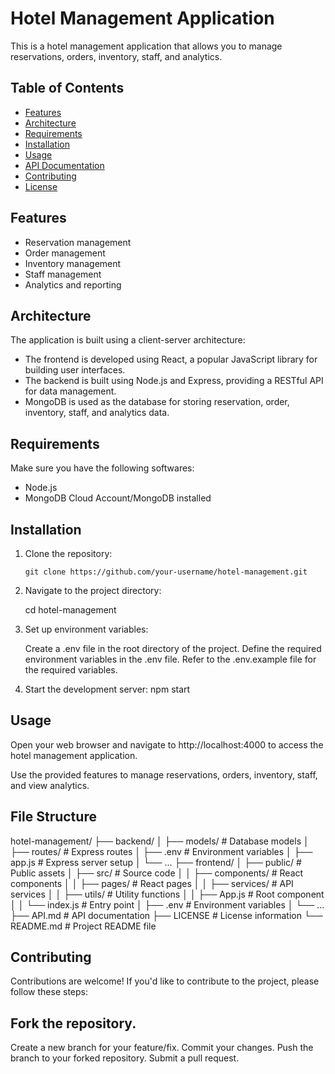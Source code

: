# Hotel Management Application

This is a hotel management application that allows you to manage reservations, orders, inventory, staff, and analytics.

## Table of Contents

- [Features](#features)
- [Architecture](#architecture)
- [Requirements](#requirements)
- [Installation](#installation)
- [Usage](#usage)
- [API Documentation](#api-documentation)
- [Contributing](#contributing)
- [License](#license)

## Features

- Reservation management
- Order management
- Inventory management
- Staff management
- Analytics and reporting

## Architecture

The application is built using a client-server architecture:

- The frontend is developed using React, a popular JavaScript library for building user interfaces.
- The backend is built using Node.js and Express, providing a RESTful API for data management.
- MongoDB is used as the database for storing reservation, order, inventory, staff, and analytics data.

## Requirements

Make sure you have the following softwares:

- Node.js
- MongoDB Cloud Account/MongoDB installed

## Installation

1. Clone the repository:

   ```shell
   git clone https://github.com/your-username/hotel-management.git

2. Navigate to the project directory:

    cd hotel-management
3. Set up environment variables:

    Create a .env file in the root directory of the project.
    Define the required environment variables in the .env file. Refer to the .env.example file for the required variables.

4. Start the development server:
    npm start

## Usage

Open your web browser and navigate to http://localhost:4000 to access the hotel management application.

Use the provided features to manage reservations, orders, inventory, staff, and view analytics.

## File Structure

hotel-management/
├── backend/
│   ├── models/         # Database models
│   ├── routes/         # Express routes
│   ├── .env            # Environment variables
│   ├── app.js          # Express server setup
│   └── ...
├── frontend/
│   ├── public/         # Public assets
│   ├── src/            # Source code
│   │   ├── components/ # React components
│   │   ├── pages/      # React pages
│   │   ├── services/   # API services
│   │   ├── utils/      # Utility functions
│   │   ├── App.js      # Root component
│   │   └── index.js    # Entry point
│   ├── .env            # Environment variables
│   └── ...
├── API.md              # API documentation
├── LICENSE             # License information
└── README.md           # Project README file


## Contributing

Contributions are welcome! If you'd like to contribute to the project, please follow these steps:

## Fork the repository.

Create a new branch for your feature/fix.
Commit your changes.
Push the branch to your forked repository.
Submit a pull request.